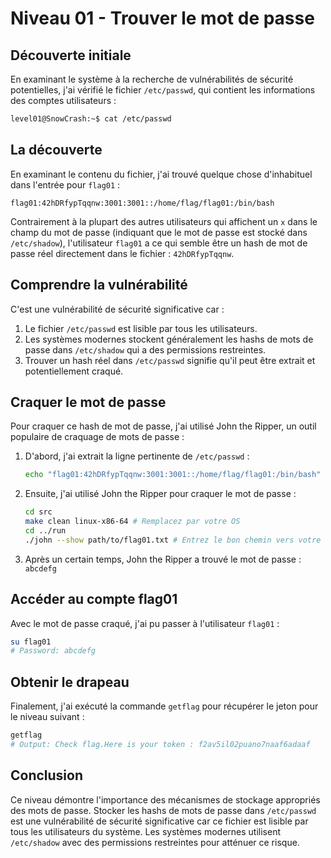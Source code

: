 # Niveau 01 - Trouver le mot de passe

## Découverte initiale

En examinant le système à la recherche de vulnérabilités de sécurité potentielles, j'ai vérifié le fichier `/etc/passwd`, qui contient les informations des comptes utilisateurs :

```bash
level01@SnowCrash:~$ cat /etc/passwd
```

## La découverte

En examinant le contenu du fichier, j'ai trouvé quelque chose d'inhabituel dans l'entrée pour `flag01` :

```
flag01:42hDRfypTqqnw:3001:3001::/home/flag/flag01:/bin/bash
```

Contrairement à la plupart des autres utilisateurs qui affichent un `x` dans le champ du mot de passe (indiquant que le mot de passe est stocké dans `/etc/shadow`), l'utilisateur `flag01` a ce qui semble être un hash de mot de passe réel directement dans le fichier : `42hDRfypTqqnw`.

## Comprendre la vulnérabilité

C'est une vulnérabilité de sécurité significative car :

1. Le fichier `/etc/passwd` est lisible par tous les utilisateurs.
2. Les systèmes modernes stockent généralement les hashs de mots de passe dans `/etc/shadow` qui a des permissions restreintes.
3. Trouver un hash réel dans `/etc/passwd` signifie qu'il peut être extrait et potentiellement craqué.

## Craquer le mot de passe

Pour craquer ce hash de mot de passe, j'ai utilisé John the Ripper, un outil populaire de craquage de mots de passe :

1. D'abord, j'ai extrait la ligne pertinente de `/etc/passwd` :

   ```bash
   echo "flag01:42hDRfypTqqnw:3001:3001::/home/flag/flag01:/bin/bash" > flag01.txt
   ```

2. Ensuite, j'ai utilisé John the Ripper pour craquer le mot de passe :

   ```bash
   cd src
   make clean linux-x86-64 # Remplacez par votre OS
   cd ../run
   ./john --show path/to/flag01.txt # Entrez le bon chemin vers votre fichier txt
   ```

3. Après un certain temps, John the Ripper a trouvé le mot de passe : `abcdefg`

## Accéder au compte flag01

Avec le mot de passe craqué, j'ai pu passer à l'utilisateur `flag01` :

```bash
su flag01
# Password: abcdefg
```

## Obtenir le drapeau

Finalement, j'ai exécuté la commande `getflag` pour récupérer le jeton pour le niveau suivant :

```bash
getflag
# Output: Check flag.Here is your token : f2av5il02puano7naaf6adaaf
```

## Conclusion

Ce niveau démontre l'importance des mécanismes de stockage appropriés des mots de passe. Stocker les hashs de mots de passe dans `/etc/passwd` est une vulnérabilité de sécurité significative car ce fichier est lisible par tous les utilisateurs du système. Les systèmes modernes utilisent `/etc/shadow` avec des permissions restreintes pour atténuer ce risque.
